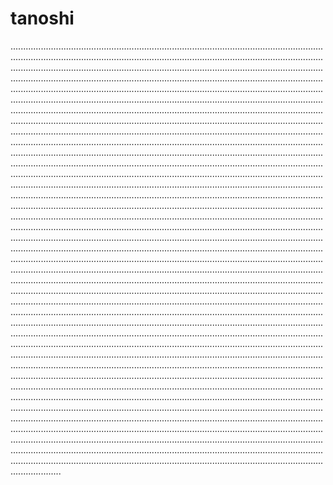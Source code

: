 # tanoshi

....................................................................................................................................................................................................................................................................................................................................................................................................................................................................................................................................................................................................................................................................................................................................................................................................................................................................................................................................................................................................................................................................................................................................................................................................................................................................................................................................................................................................................................................................................................................................................................................................................................................................................................................................................................................................................................................................................................................................................................................................................................................................................................................................................................................................................................................................................................................................................................................................................................................................................................................................................................................................................................................................................................................................................................................................................................................................................................................................................................................................................................................................................................................................................................................................................................................................................................................................................................................................................................................................................................................................................................................................................................................................................................................................................................................................................................................................................................................................................................................................................................................................................................................................................................................................................................................................................................................................................................................................................................................................................................................................................................................................................................................................................................................................................................................................................................................................................................................................................................................................................................................................................................................................................................................